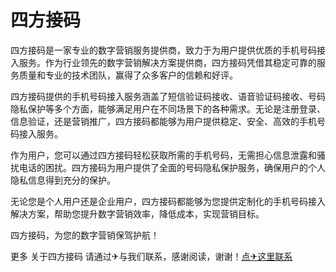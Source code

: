 # 四方接码

四方接码是一家专业的数字营销服务提供商，致力于为用户提供优质的手机号码接入服务。作为行业领先的数字营销解决方案提供商，四方接码凭借其稳定可靠的服务质量和专业的技术团队，赢得了众多客户的信赖和好评。

四方接码提供的手机号码接入服务涵盖了短信验证码接收、语音验证码接收、号码隐私保护等多个方面，能够满足用户在不同场景下的各种需求。无论是注册登录、信息验证，还是营销推广，四方接码都能够为用户提供稳定、安全、高效的手机号码接入服务。

作为用户，您可以通过四方接码轻松获取所需的手机号码，无需担心信息泄露和骚扰电话的困扰。四方接码为用户提供了全面的号码隐私保护服务，确保用户的个人隐私信息得到充分的保护。

无论您是个人用户还是企业用户，四方接码都能够为您提供定制化的手机号码接入解决方案，帮助您提升数字营销效率，降低成本，实现营销目标。

四方接码，为您的数字营销保驾护航！

更多 关于四方接码 请通过✈与我们联系，感谢阅读，谢谢！[点✈这里联系](https://ads.k02.cc)